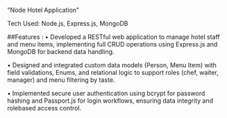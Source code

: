 "Node Hotel Application"


Tech Used: Node.js, Express.js, MongoDB

##Features : 
• Developed a RESTful web application to
manage hotel staff and menu items,
implementing full CRUD operations using
Express.js and MongoDB for backend data
handling.

• Designed and integrated custom data
models (Person, Menu Item) with field
validations, Enums, and relational logic to
support roles (chef, waiter, manager) and
menu filtering by taste.

• Implemented secure user authentication using
bcrypt for password hashing and Passport.js for
login workflows, ensuring data integrity and rolebased access control.
